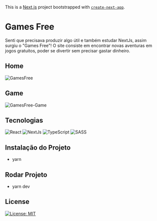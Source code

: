 This is a [Next.js](https://nextjs.org/) project bootstrapped with [`create-next-app`](https://github.com/vercel/next.js/tree/canary/packages/create-next-app).

# Games Free
Senti que precisava produzir algo útil e também estudar NextJs, assim surgiu o "Games Free"! O site consiste em encontrar novas aventuras em jogos gratuitos,  poder se divertir sem precisar gastar dinheiro. 

## Home
![GamesFree](https://user-images.githubusercontent.com/60657968/143870927-70a69a7b-e07f-4088-ad4b-3c08f19ce27e.png)

## Game
![GamesFree-Game](https://user-images.githubusercontent.com/60657968/143873640-8ec403c8-a00d-46b4-8660-b94522911ae8.png)


## Tecnologias 
![React](https://img.shields.io/badge/react-%2320232a.svg?style=for-the-badge&logo=react&logoColor=%2361DAFB)
![NextJs](https://img.shields.io/badge/nextjs-%2320232a.svg?style=for-the-badge&logo=nextjs&logoColor=%2361DAFB)
![TypeScript](https://img.shields.io/badge/typescript-%23007ACC.svg?style=for-the-badge&logo=typescript&logoColor=white)
![SASS](https://img.shields.io/badge/SASS-hotpink.svg?style=for-the-badge&logo=SASS&logoColor=white)


## Instalação do Projeto
- yarn 
## Rodar Projeto
- yarn dev

## License
[![License: MIT](https://img.shields.io/badge/License-MIT-yellow.svg)](https://opensource.org/licenses/MIT)
